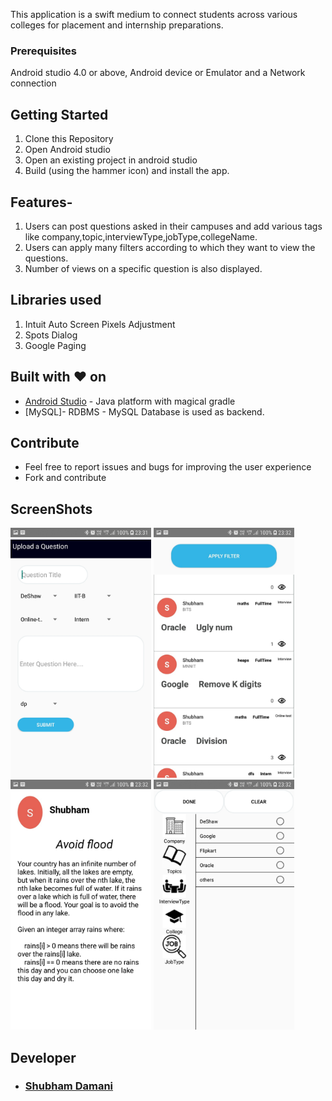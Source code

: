 <p>
This application is a swift medium to connect students across various colleges for placement and internship preparations.
<p>


### Prerequisites

Android studio 4.0 or above, Android device or Emulator and a Network connection

## Getting Started

1. Clone this Repository
2. Open Android studio
3. Open an existing project in android studio
4. Build (using the hammer icon) and install the app.

## Features-
1. Users can post questions asked in their campuses and add various tags like company,topic,interviewType,jobType,collegeName. 
2. Users can apply many filters according to which they want to view the questions.
3. Number of views on a specific question is also displayed.


## Libraries used

1. Intuit Auto Screen Pixels Adjustment
2. Spots Dialog
3. Google Paging


## Built with :heart: on

* [Android Studio](https://developer.android.com/studio/) - Java platform with magical gradle
* [MySQL]- RDBMS - MySQL Database is used as backend.

## Contribute
* Feel free to report issues and bugs for improving the user experience
* Fork and contribute

## ScreenShots

<p>
<img src="https://github.com/shubhamdamani/Task/blob/master/app/ss1.jpeg" alt="Task" height="400px">
<img src="https://github.com/shubhamdamani/Task/blob/master/app/ss2.jpeg" alt="Task" height="400px">
<img src="https://github.com/shubhamdamani/Task/blob/master/app/ss3.jpeg" alt="Task" height="400px">
<img src="https://github.com/shubhamdamani/Task/blob/master/app/ss4.jpeg" alt="Task" height="400px">
<p>

## Developer
* ### [Shubham Damani](https://github.com/shubhamdamani)


